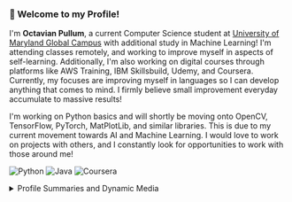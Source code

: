 ### 👋 Welcome to my Profile!
I'm **Octavian Pullum**, a current Computer Science student at [University of Maryland Global Campus](https://www.umgc.edu) with additional study in Machine Learning! I'm attending classes remotely, and working to improve myself in aspects of self-learning. Additionally, I'm also working on digital courses through platforms like AWS Training, IBM Skillsbuild, Udemy, and Coursera. Currently, my focuses are improving myself in languages so I can develop anything that comes to mind. I firmly believe small improvement everyday accumulate to massive results!

I'm working on Python basics and will shortly be moving onto OpenCV, TensorFlow, PyTorch, MatPlotLib, and similar libraries. This is due to my current movement towards AI and Machine Learning.
I would love to work on projects with others, and I constantly look for opportunities to work with those around me!

![Python](https://img.shields.io/badge/python-3670A0?style=for-the-badge&logo=python&logoColor=ffdd54) ![Java](https://img.shields.io/badge/java-%23ED8B00.svg?style=for-the-badge&logo=openjdk&logoColor=white) ![Coursera](https://img.shields.io/badge/Coursera-%230056D2.svg?style=for-the-badge&logo=Coursera&logoColor=white)

<details>
  <summary>Profile Summaries and Dynamic Media</summary>
  
  ![](http://github-profile-summary-cards.vercel.app/api/cards/profile-details?username=opullum&theme=default)
  
</details>
